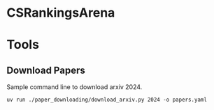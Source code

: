# CSRankingsArena


# Tools

## Download Papers

Sample command line to download arxiv 2024.

```
uv run ./paper_downloading/download_arxiv.py 2024 -o papers.yaml
```
